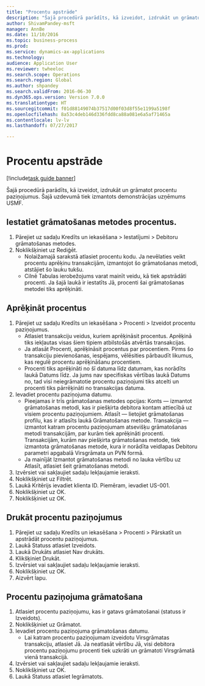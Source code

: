 ```yaml
--- 
title: "Procentu apstrāde"
description: "Šajā procedūrā parādīts, kā izveidot, izdrukāt un grāmatot procentu paziņojumus."
author: ShivamPandey-msft
manager: AnnBe
ms.date: 11/10/2016
ms.topic: business-process
ms.prod: 
ms.service: dynamics-ax-applications
ms.technology: 
audience: Application User
ms.reviewer: twheeloc
ms.search.scope: Operations
ms.search.region: Global
ms.author: shpandey
ms.search.validFrom: 2016-06-30
ms.dyn365.ops.version: Version 7.0.0
ms.translationtype: HT
ms.sourcegitcommit: f01d88149074b37517d00f03d8f55e1199a5198f
ms.openlocfilehash: 8a53c4deb146d336fdd8ca88a081e6a5af71465a
ms.contentlocale: lv-lv
ms.lasthandoff: 07/27/2017

---
```

# <a name="process-interest"></a>Procentu apstrāde

[!include[task guide banner](../../includes/task-guide-banner.md)]

Šajā procedūrā parādīts, kā izveidot, izdrukāt un grāmatot procentu paziņojumus. Šajā uzdevumā tiek izmantots demonstrācijas uzņēmums USMF.


## <a name="set-up-interest-on-the-posting-profile"></a>Iestatiet grāmatošanas metodes procentus.
1. Pārejiet uz sadaļu Kredīts un iekasēšana > Iestatījumi > Debitoru grāmatošanas metodes.
2. Noklikšķiniet uz Rediģēt.
    * Nolaižamajā sarakstā atlasiet procentu kodu. Ja nevēlaties veikt procentu aprēķinu transakcijām, izmantojot šo grāmatošanas metodi, atstājiet šo lauku tukšu.  
    * Cilnē Tabulas ierobežojums varat mainīt veidu, kā tiek apstrādāti procenti. Ja šajā laukā ir iestatīts Jā, procenti šai grāmatošanas metodei tiks aprēķināti.  

## <a name="calculate-interest"></a>Aprēķināt procentus
1. Pārejiet uz sadaļu Kredīts un iekasēšana > Procenti > Izveidot procentu paziņojumus.
    * Atlasiet transakciju veidus, kuriem aprēķināsit procentus. Aprēķinā tiks iekļautas visas šiem tipiem atbilstošās atvērtās transakcijas.  
    * Ja atlasāt Procenti, aprēķināsit procentus par procentiem. Pirms šo transakciju pievienošanas, iespējams, vēlēsities pārbaudīt likumus, kas regulē procentu aprēķināšanu procentiem.  
    * Procenti tiks aprēķināti no šī datuma līdz datumam, kas norādīts laukā Datums līdz. Ja jums nav specifiskas vērtības laukā Datums no, tad visi neiegrāmatotie procentu paziņojumi tiks atcelti un procenti tiks pārrēķināti no transakcijas datuma.  
2. Ievadiet procentu paziņojuma datumu.
    * Pieejamas ir trīs grāmatošanas metodes opcijas: Konts — izmantot grāmatošanas metodi, kas ir piešķirta debitora kontam attiecībā uz visiem procentu paziņojumiem.   Atlasīt — lietojiet grāmatošanas profilu, kas ir atlasīts laukā Grāmatošanas metode.   Transakcija — izmantot katram procentu paziņojumam atsevišķu grāmatošanas metodi transakcijām, par kurām tiek aprēķināti procenti. Transakcijām, kurām nav piešķirta grāmatošanas metode, tiek izmantota grāmatošanas metode, kura ir norādīta veidlapas Debitoru parametri apgabalā Virsgrāmata un PVN formā.  
    * Ja mainījāt Izmantot grāmatošanas metodi no lauka vērtību uz Atlasīt, atlasiet šeit grāmatošanas metodi.  
3. Izvērsiet vai sakļaujiet sadaļu Iekļaujamie ieraksti.
4. Noklikšķiniet uz Filtrēt.
5. Laukā Kritērijs ievadiet klienta ID. Piemēram, ievadiet US-001.
6. Noklikšķiniet uz OK.
7. Noklikšķiniet uz OK.

## <a name="print-interest-notes"></a>Drukāt procentu paziņojumus
1. Pārejiet uz sadaļu Kredīts un iekasēšana > Procenti > Pārskatīt un apstrādāt procentu paziņojumus.
2. Laukā Statuss atlasiet Izveidots.
3. Laukā Drukāts atlasiet Nav drukāts.
4. Klikšķiniet Drukāt.
5. Izvērsiet vai sakļaujiet sadaļu Iekļaujamie ieraksti.
6. Noklikšķiniet uz OK.
7. Aizvērt lapu.

## <a name="post-the-interest-note"></a>Procentu paziņojuma grāmatošana
1. Atlasiet procentu paziņojumu, kas ir gatavs grāmatošanai (statuss ir Izveidots).
2. Noklikšķiniet uz Grāmatot.
3. Ievadiet procentu paziņojuma grāmatošanas datumu.
    * Lai katram procentu paziņojumam izveidotu Virsgrāmatas transakciju, atlasiet Jā.     Ja neatlasāt vērtību Jā, visi debitora procentu paziņojumu procenti tiek uzkrāti un grāmatoti Virsgrāmatā vienā transakcijā.  
4. Izvērsiet vai sakļaujiet sadaļu Iekļaujamie ieraksti.
5. Noklikšķiniet uz OK.
6. Laukā Statuss atlasiet Iegrāmatots.


